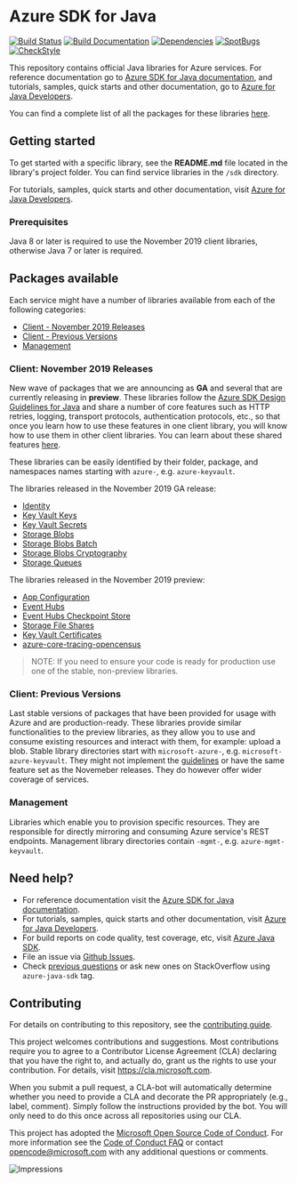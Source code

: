 # Azure SDK for Java

[![Build Status](https://dev.azure.com/azure-sdk/public/_apis/build/status/17?branchName=master)](https://dev.azure.com/azure-sdk/public/_build/latest?definitionId=17) [![Build Documentation](https://img.shields.io/badge/documentation-published-blue.svg)](https://azuresdkartifacts.blob.core.windows.net/azure-sdk-for-java/index.html) [![Dependencies](https://img.shields.io/badge/dependencies-analyzed-blue.svg)](https://azuresdkartifacts.blob.core.windows.net/azure-sdk-for-java/staging/dependencies.html) [![SpotBugs](https://img.shields.io/badge/SpotBugs-Clean-success.svg)](https://azuresdkartifacts.blob.core.windows.net/azure-sdk-for-java/staging/spotbugsXml.html) [![CheckStyle](https://img.shields.io/badge/CheckStyle-Clean-success.svg)](https://azuresdkartifacts.blob.core.windows.net/azure-sdk-for-java/staging/checkstyle-aggregate.html)


This repository contains official Java libraries for Azure services. For reference documentation go to [Azure SDK for Java documentation](http://aka.ms/java-docs), and tutorials, samples, quick starts and other documentation, go to [Azure for Java Developers](https://docs.microsoft.com/java/azure/).

You can find a complete list of all the packages for these libraries [here](packages.md).

## Getting started

To get started with a specific library, see the **README.md** file located in the library's project folder. You can find service libraries in the `/sdk` directory.

For tutorials, samples, quick starts and other documentation, visit [Azure for Java Developers](https://docs.microsoft.com/java/azure/).

### Prerequisites
Java 8 or later is required to use the November 2019 client libraries, otherwise Java 7 or later is required.

## Packages available
Each service might have a number of libraries available from each of the following categories:

- [Client - November 2019 Releases](#Client-November-2019-Releases)
- [Client - Previous Versions](#Client-Previous-Versions)
- [Management](#Management)

### Client: November 2019 Releases
New wave of packages that we are announcing as **GA** and several that are currently releasing in **preview**. These libraries follow the [Azure SDK Design Guidelines for Java](https://azure.github.io/azure-sdk/java/guidelines/) and share a number of core features such as HTTP retries, logging, transport protocols, authentication protocols, etc., so that once you learn how to use these features in one client library, you will know how to use them in other client libraries. You can learn about these shared features [here](core). 

These libraries can be easily identified by their folder, package, and namespaces names starting with `azure-`, e.g. `azure-keyvault`.

The libraries released in the November 2019 GA release:
- [Identity](sdk/identity/azure-identity/README.md)
- [Key Vault Keys](sdk/keyvault/azure-security-keyvault-keys/README.md)
- [Key Vault Secrets](sdk/keyvault/azure-security-keyvault-secrets/README.md)
- [Storage Blobs](sdk/storage/azure-storage-blob/README.md)
- [Storage Blobs Batch](sdk/storage/azure-storage-blob-batch/README.md)
- [Storage Blobs Cryptography](sdk/storage/azure-storage-blob-cryptography/README.md)
- [Storage Queues](sdk/storage/azure-storage-queue/README.md)

The libraries released in the November 2019 preview:
- [App Configuration](sdk/appconfiguration/azure-data-appconfiguration/README.md)
- [Event Hubs](sdk/eventhubs/azure-messaging-eventhubs/README.md)
- [Event Hubs Checkpoint Store](sdk/eventhubs/azure-messaging-eventhubs-checkpointstore-blob/README.md)
- [Storage File Shares](sdk/storage/azure-storage-file-share/README.md)
- [Key Vault Certificates](sdk/keyvault/azure-security-keyvault-certificates/README.md)
- [azure-core-tracing-opencensus](sdk/core/azure-core-tracing-opencensus/README.md)

> NOTE: If you need to ensure your code is ready for production use one of the stable, non-preview libraries.

### Client: Previous Versions
Last stable versions of packages that have been provided for usage with Azure and are production-ready. These libraries provide similar functionalities to the preview libraries, as they allow you to use and consume existing resources and interact with them, for example: upload a blob. Stable library directories start with `microsoft-azure-`, e.g. `microsoft-azure-keyvault`. They might not implement the [guidelines](https://azure.github.io/azure-sdk/java_introduction.html) or have the same feature set as the Novemeber releases. They do however offer wider coverage of services. 

### Management
Libraries which enable you to provision specific resources. They are responsible for directly mirroring and consuming Azure service's REST endpoints. Management library directories contain `-mgmt-`, e.g. `azure-mgmt-keyvault`.

## Need help?
* For reference documentation visit the [Azure SDK for Java documentation](http://aka.ms/java-docs).
* For tutorials, samples, quick starts and other documentation, visit [Azure for Java Developers](https://docs.microsoft.com/java/azure/).
* For build reports on code quality, test coverage, etc, visit [Azure Java SDK](https://azuresdkartifacts.blob.core.windows.net/azure-sdk-for-java/index.html).
* File an issue via [Github Issues](https://github.com/Azure/azure-sdk-for-java/issues/new/choose).
* Check [previous questions](https://stackoverflow.com/questions/tagged/azure-java-sdk) or ask new ones on StackOverflow using `azure-java-sdk` tag.

## Contributing
For details on contributing to this repository, see the [contributing guide](CONTRIBUTING.md).

This project welcomes contributions and suggestions. Most contributions require you to agree to a Contributor License Agreement (CLA) declaring that you have the right to, and actually do, grant us the rights to use your contribution. For details, visit
https://cla.microsoft.com.

When you submit a pull request, a CLA-bot will automatically determine whether you need to provide a CLA and decorate the PR appropriately (e.g., label, comment). Simply follow the instructions provided by the bot. You will only need to do this once across all repositories using our CLA.

This project has adopted the [Microsoft Open Source Code of Conduct](https://opensource.microsoft.com/codeofconduct/). For more information see the [Code of Conduct FAQ](https://opensource.microsoft.com/codeofconduct/faq/) or contact [opencode@microsoft.com](mailto:opencode@microsoft.com) with any additional questions or comments.

![Impressions](https://azure-sdk-impressions.azurewebsites.net/api/impressions/azure-sdk-for-java%2FREADME.png)
